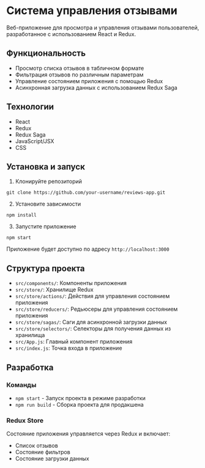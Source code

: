 # Система управления отзывами

Веб-приложение для просмотра и управления отзывами пользователей, разработанное с использованием React и Redux.

## Функциональность

- Просмотр списка отзывов в табличном формате
- Фильтрация отзывов по различным параметрам
- Управление состоянием приложения с помощью Redux
- Асинхронная загрузка данных с использованием Redux Saga

## Технологии

- React
- Redux
- Redux Saga
- JavaScript/JSX
- CSS

## Установка и запуск

1. Клонируйте репозиторий
```
git clone https://github.com/your-username/reviews-app.git
```
2. Установите зависимости
```
npm install
```
3. Запустите приложение
```
npm start
```

Приложение будет доступно по адресу `http://localhost:3000`

## Структура проекта

- `src/components/`: Компоненты приложения
- `src/store/`: Хранилище Redux
- `src/store/actions/`: Действия для управления состоянием приложения
- `src/store/reducers/`: Редьюсеры для управления состоянием приложения
- `src/store/sagas/`: Саги для асинхронной загрузки данных
- `src/store/selectors/`: Селекторы для получения данных из хранилища
- `src/App.js`: Главный компонент приложения
- `src/index.js`: Точка входа в приложение

## Разработка

### Команды

- `npm start` - Запуск проекта в режиме разработки
- `npm run build` - Сборка проекта для продакшена

### Redux Store

Состояние приложения управляется через Redux и включает:
- Список отзывов
- Состояние фильтров
- Состояние загрузки данных
